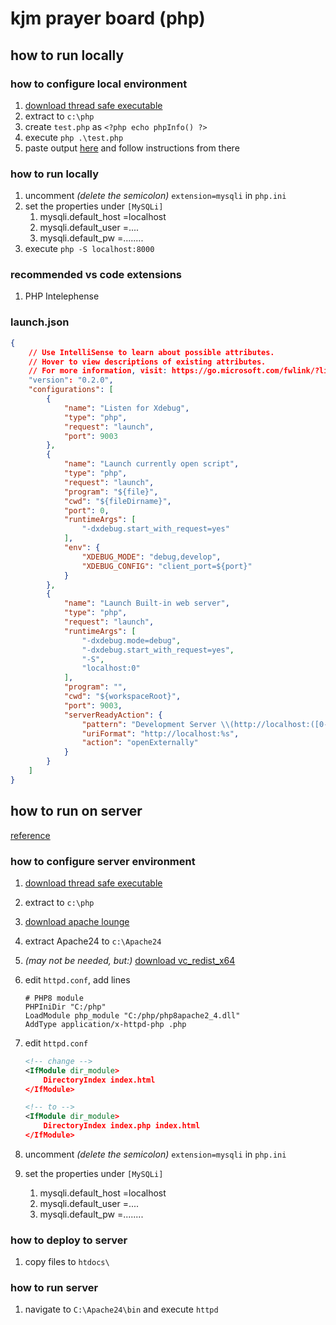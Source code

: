 # kjm prayer board (php)

## how to run locally

### how to configure local environment

1. [download thread safe executable](https://windows.php.net/download#php-8.3)
1. extract to `c:\php`
1. create `test.php` as `<?php echo phpInfo() ?>`
1. execute `php .\test.php`
1. paste output [here](https://xdebug.org/wizard) and follow instructions from there

### how to run locally

1. uncomment *(delete the semicolon)* `extension=mysqli` in `php.ini`
1. set the properties under `[MySQLi]`
    1. mysqli.default_host =localhost
    1. mysqli.default_user =....
    1. mysqli.default_pw =........
1. execute `php -S localhost:8000`

### recommended vs code extensions

1. PHP Intelephense

### launch.json

``` json
{
    // Use IntelliSense to learn about possible attributes.
    // Hover to view descriptions of existing attributes.
    // For more information, visit: https://go.microsoft.com/fwlink/?linkid=830387
    "version": "0.2.0",
    "configurations": [
        {
            "name": "Listen for Xdebug",
            "type": "php",
            "request": "launch",
            "port": 9003
        },
        {
            "name": "Launch currently open script",
            "type": "php",
            "request": "launch",
            "program": "${file}",
            "cwd": "${fileDirname}",
            "port": 0,
            "runtimeArgs": [
                "-dxdebug.start_with_request=yes"
            ],
            "env": {
                "XDEBUG_MODE": "debug,develop",
                "XDEBUG_CONFIG": "client_port=${port}"
            }
        },
        {
            "name": "Launch Built-in web server",
            "type": "php",
            "request": "launch",
            "runtimeArgs": [
                "-dxdebug.mode=debug",
                "-dxdebug.start_with_request=yes",
                "-S",
                "localhost:0"
            ],
            "program": "",
            "cwd": "${workspaceRoot}",
            "port": 9003,
            "serverReadyAction": {
                "pattern": "Development Server \\(http://localhost:([0-9]+)\\) started",
                "uriFormat": "http://localhost:%s",
                "action": "openExternally"
            }
        }
    ]
}
```

## how to run on server

[reference](https://www.sitepoint.com/how-to-install-php-on-windows/#installingapacheoptional)

### how to configure server environment

1. [download thread safe executable](https://windows.php.net/download#php-8.3)
1. extract to `c:\php`
1. [download apache lounge](https://www.apachelounge.com/download/VS17/binaries/httpd-2.4.62-240904-win64-VS17.zip)
1. extract Apache24 to `c:\Apache24`
1. *(may not be needed, but:)* [download vc_redist_x64](https://aka.ms/vs/17/release/VC_redist.x64.exe)
1. edit `httpd.conf`, add lines

    ``` properties
    # PHP8 module
    PHPIniDir "C:/php"
    LoadModule php_module "C:/php/php8apache2_4.dll"
    AddType application/x-httpd-php .php
    ```

1. edit `httpd.conf`

    ```xml
    <!-- change -->
    <IfModule dir_module>
        DirectoryIndex index.html
    </IfModule>
    ```

    ``` xml
    <!-- to -->
    <IfModule dir_module>
        DirectoryIndex index.php index.html
    </IfModule>
    ```
1. uncomment *(delete the semicolon)* `extension=mysqli` in `php.ini`
1. set the properties under `[MySQLi]`
    1. mysqli.default_host =localhost
    1. mysqli.default_user =....
    1. mysqli.default_pw =........

### how to deploy to server

1. copy files to `htdocs\`

### how to run server

1. navigate to `C:\Apache24\bin` and execute `httpd`